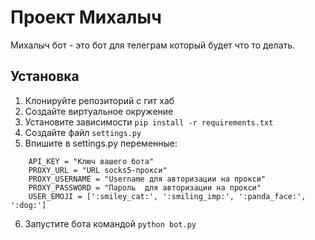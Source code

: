 # Проект Михалыч

Михалыч бот - это бот для телеграм который будет что то делать.

## Установка

1. Клонируйте репозиторий с гит хаб
2. Создайте виртуальное окружение
3. Установите зависимости `pip install -r requirements.txt`
4. Создайте файл `settings.py`
5. Впишите в settings.py переменные:
```
    API_KEY = "Ключ вашего бота"
    PROXY_URL = "URL socks5-прокси"
    PROXY_USERNAME = "Username для авторизации на прокси"
    PROXY_PASSWORD = "Пароль  для авторизации на прокси"
    USER_EMOJI = [':smiley_cat:', ':smiling_imp:', ':panda_face:', ':dog:']
```
6. Запустите бота командой `python bot.py`